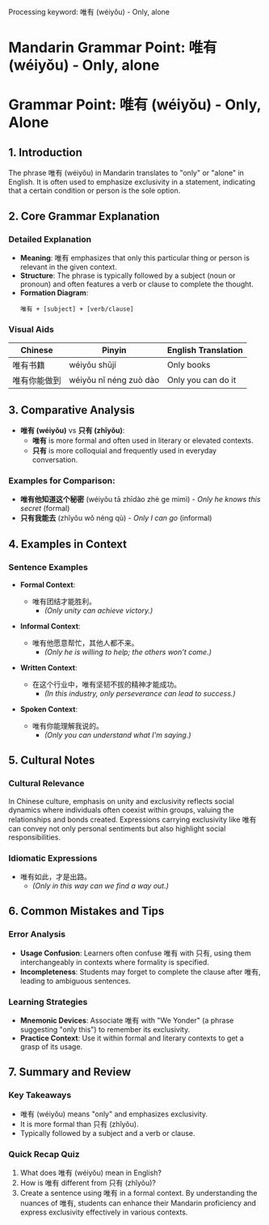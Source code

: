Processing keyword: 唯有 (wéiyǒu) - Only, alone
# Mandarin Grammar Point: 唯有 (wéiyǒu) - Only, alone
# Grammar Point: 唯有 (wéiyǒu) - Only, Alone
## 1. Introduction
The phrase 唯有 (wéiyǒu) in Mandarin translates to "only" or "alone" in English. It is often used to emphasize exclusivity in a statement, indicating that a certain condition or person is the sole option.
## 2. Core Grammar Explanation
### Detailed Explanation
- **Meaning**: 唯有 emphasizes that only this particular thing or person is relevant in the given context.
- **Structure**: The phrase is typically followed by a subject (noun or pronoun) and often features a verb or clause to complete the thought.
- **Formation Diagram**:
  ```
  唯有 + [subject] + [verb/clause]
  ```
### Visual Aids
| Chinese       | Pinyin | English Translation                          |
|---------------|--------|---------------------------------------------|
| 唯有书籍      | wéiyǒu shūjí  | Only books                                 |
| 唯有你能做到  | wéiyǒu nǐ néng zuò dào | Only you can do it                       |
## 3. Comparative Analysis
- **唯有 (wéiyǒu)** vs **只有 (zhǐyǒu)**:  
  - **唯有** is more formal and often used in literary or elevated contexts.
  - **只有** is more colloquial and frequently used in everyday conversation.
### Examples for Comparison:
- **唯有他知道这个秘密** (wéiyǒu tā zhīdào zhè ge mìmì) - *Only he knows this secret* (formal)
- **只有我能去** (zhǐyǒu wǒ néng qù) - *Only I can go* (informal)
## 4. Examples in Context
### Sentence Examples
- **Formal Context**: 
  - 唯有团结才能胜利。
    - *(Only unity can achieve victory.)*
  
- **Informal Context**: 
  - 唯有他愿意帮忙，其他人都不来。
    - *(Only he is willing to help; the others won’t come.)*
- **Written Context**: 
  - 在这个行业中，唯有坚韧不拔的精神才能成功。
    - *(In this industry, only perseverance can lead to success.)*
- **Spoken Context**: 
  - 唯有你能理解我说的。
    - *(Only you can understand what I'm saying.)*
## 5. Cultural Notes
### Cultural Relevance
In Chinese culture, emphasis on unity and exclusivity reflects social dynamics where individuals often coexist within groups, valuing the relationships and bonds created. Expressions carrying exclusivity like 唯有 can convey not only personal sentiments but also highlight social responsibilities.
### Idiomatic Expressions
- 唯有如此，才是出路。 
  - *(Only in this way can we find a way out.)*
## 6. Common Mistakes and Tips
### Error Analysis
- **Usage Confusion**: Learners often confuse 唯有 with 只有, using them interchangeably in contexts where formality is specified.
- **Incompleteness**: Students may forget to complete the clause after 唯有, leading to ambiguous sentences.
### Learning Strategies
- **Mnemonic Devices**: Associate 唯有 with "We Yonder" (a phrase suggesting "only this") to remember its exclusivity.
- **Practice Context**: Use it within formal and literary contexts to get a grasp of its usage.
## 7. Summary and Review
### Key Takeaways
- 唯有 (wéiyǒu) means "only" and emphasizes exclusivity.
- It is more formal than 只有 (zhǐyǒu).
- Typically followed by a subject and a verb or clause.
### Quick Recap Quiz
1. What does 唯有 (wéiyǒu) mean in English?
2. How is 唯有 different from 只有 (zhǐyǒu)?
3. Create a sentence using 唯有 in a formal context. 
By understanding the nuances of 唯有, students can enhance their Mandarin proficiency and express exclusivity effectively in various contexts.
